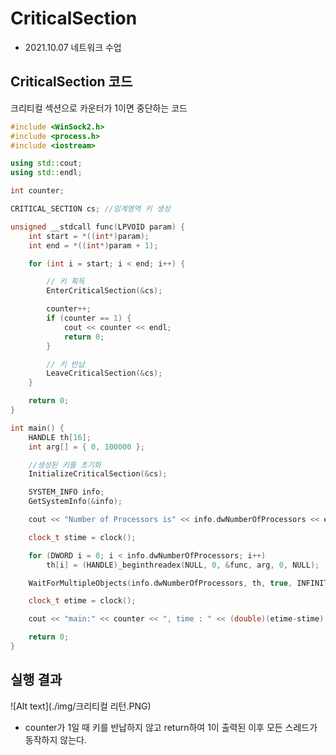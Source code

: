 # CriticalSection 
+ 2021.10.07 네트워크 수업

## CriticalSection 코드
크리티컬 섹션으로 카운터가 1이면 중단하는 코드
```C++
#include <WinSock2.h>
#include <process.h>
#include <iostream>

using std::cout;
using std::endl;

int counter;

CRITICAL_SECTION cs; //임계영역 키 생성

unsigned __stdcall func(LPVOID param) {
	int start = *((int*)param);
	int end = *((int*)param + 1);

	for (int i = start; i < end; i++) {

		// 키 획득
		EnterCriticalSection(&cs);

		counter++;
		if (counter == 1) {
			cout << counter << endl;
			return 0;
		}

		// 키 반납
		LeaveCriticalSection(&cs);
	}

	return 0;
}

int main() {
	HANDLE th[16];
	int arg[] = { 0, 100000 };

	//생성된 키를 초기화
	InitializeCriticalSection(&cs);

	SYSTEM_INFO info;
	GetSystemInfo(&info);

	cout << "Number of Processors is" << info.dwNumberOfProcessors << endl;

	clock_t stime = clock();

	for (DWORD i = 0; i < info.dwNumberOfProcessors; i++)
		th[i] = (HANDLE)_beginthreadex(NULL, 0, &func, arg, 0, NULL);

	WaitForMultipleObjects(info.dwNumberOfProcessors, th, true, INFINITE);

	clock_t etime = clock();

	cout << "main:" << counter << ", time : " << (double)(etime-stime) / CLOCKS_PER_SEC << endl;

	return 0;
}

```

## 실행 결과
![Alt text](./img/크리티컬 리턴.PNG)

+ counter가 1일 때 키를 반납하지 않고 return하여 1이 출력된 이후 모든 스레드가 동작하지 않는다.
